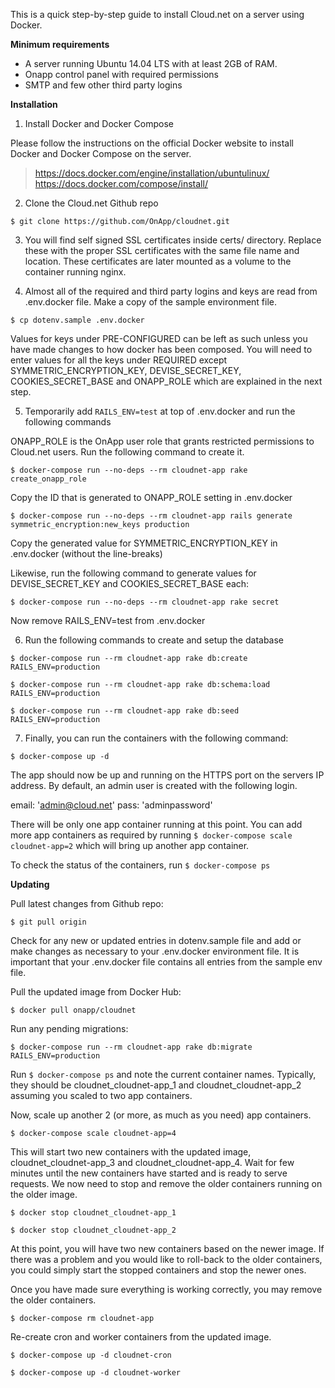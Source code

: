 This is a quick step-by-step guide to install Cloud.net on a server using Docker.

**Minimum requirements**

* A server running Ubuntu 14.04 LTS with at least 2GB of RAM.
* Onapp control panel with required permissions
* SMTP and few other third party logins

**Installation**

1. Install Docker and Docker Compose

  Please follow the instructions on the official Docker website to install Docker and Docker Compose on the server. 

  > https://docs.docker.com/engine/installation/ubuntulinux/
  > https://docs.docker.com/compose/install/

2. Clone the Cloud.net Github repo

  `$ git clone https://github.com/OnApp/cloudnet.git`

3. You will find self signed SSL certificates inside certs/ directory. Replace these with the proper SSL certificates with the same file name and location. These certificates are later mounted as a volume to the container running nginx.
  
4. Almost all of the required and third party logins and keys are read from .env.docker file. Make a copy of the sample environment file.

  `$ cp dotenv.sample .env.docker`
  
  Values for keys under PRE-CONFIGURED can be left as such unless you have made changes to how docker has been composed. You will need to enter values for all the keys under REQUIRED except SYMMETRIC_ENCRYPTION_KEY, DEVISE_SECRET_KEY, COOKIES_SECRET_BASE and ONAPP_ROLE which are explained in the next step.
    
5. Temporarily add `RAILS_ENV=test` at top of .env.docker and run the following commands

  ONAPP_ROLE is the OnApp user role that grants restricted permissions to Cloud.net users. Run the following command to create it.

  `$ docker-compose run --no-deps --rm cloudnet-app rake create_onapp_role`

  Copy the ID that is generated to ONAPP_ROLE setting in .env.docker

  `$ docker-compose run --no-deps --rm cloudnet-app rails generate symmetric_encryption:new_keys production`

  Copy the generated value for SYMMETRIC_ENCRYPTION_KEY in .env.docker (without the line-breaks)

  Likewise, run the following command to generate values for DEVISE_SECRET_KEY and COOKIES_SECRET_BASE each:

  `$ docker-compose run --no-deps --rm cloudnet-app rake secret`

  Now remove RAILS_ENV=test from .env.docker

6. Run the following commands to create and setup the database

  `$ docker-compose run --rm cloudnet-app rake db:create RAILS_ENV=production`

  `$ docker-compose run --rm cloudnet-app rake db:schema:load RAILS_ENV=production`

  `$ docker-compose run --rm cloudnet-app rake db:seed RAILS_ENV=production`
 
7. Finally, you can run the containers with the following command:

  `$ docker-compose up -d`
  
The app should now be up and running on the HTTPS port on the servers IP address. By default, an admin user is created with the following login.

email: 'admin@cloud.net'
pass: 'adminpassword'

There will be only one app container running at this point. You can add more app containers as required by running `$ docker-compose scale cloudnet-app=2` which will bring up another app container.

To check the status of the containers, run `$ docker-compose ps`

**Updating**

Pull latest changes from Github repo:

`$ git pull origin`

Check for any new or updated entries in dotenv.sample file and add or make changes as necessary to your .env.docker environment file. It is important that your .env.docker file contains all entries from the sample env file.

Pull the updated image from Docker Hub:

`$ docker pull onapp/cloudnet`

Run any pending migrations:

`$ docker-compose run --rm cloudnet-app rake db:migrate RAILS_ENV=production`

Run `$ docker-compose ps` and note the current container names. Typically, they should be cloudnet_cloudnet-app_1 and cloudnet_cloudnet-app_2 assuming you scaled to two app containers.

Now, scale up another 2 (or more, as much as you need) app containers.

`$ docker-compose scale cloudnet-app=4`

This will start two new containers with the updated image, cloudnet_cloudnet-app_3 and cloudnet_cloudnet-app_4. Wait for few minutes until the new containers have started and is ready to serve requests. We now need to stop and remove the older containers running on the older image.

`$ docker stop cloudnet_cloudnet-app_1`

`$ docker stop cloudnet_cloudnet-app_2`

At this point, you will have two new containers based on the newer image. If there was a problem and you would like to roll-back to the older containers, you could simply start the stopped containers and stop the newer ones.

Once you have made sure everything is working correctly, you may remove the older containers.

`$ docker-compose rm cloudnet-app`

Re-create cron and worker containers from the updated image.

`$ docker-compose up -d cloudnet-cron`

`$ docker-compose up -d cloudnet-worker`
